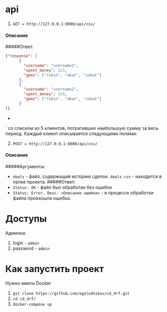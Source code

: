 # api
1. `GET = http://127.0.0.1:8000/api/csv/`
#### Описание
#####Ответ:
```json
{"response": [
      {
        "username": "username1",
        "spent_money": 123,
        "gems": ["rubin", "akat", "zakat"]
      },
      { 
        "username": "username2",
        "spent_money": 124,
        "gems": ["rubin", "akat", "zakat"]
      }
]}
```
+ 
` со списком из 5 клиентов, потративших наибольшую сумму за весь период.
Каждый клиент описывается следующими полями:

2. `POST = http://127.0.0.1:8000/api/csv/`
#### Описание
#####Аргументы:
+ `deals` - файл, содержащий историю сделок. `deals.csv` - находится в папке проекта.
#####Ответ:
+ `Status: OK` - файл был обработан без ошибок
+ `Status: Error, Desc: <Описание ошибки>` - в процессе обработки файла произошла ошибка.


# Доступы
Админка: 
1. login - `admin`
2. password - `admin`

# Как запустить проект
Нужно иметь Docker

1. `git clone https://github.com/egolodnikov/cd_drf.git`
2. `cd cd_drf/`
3. `docker-compose up`
